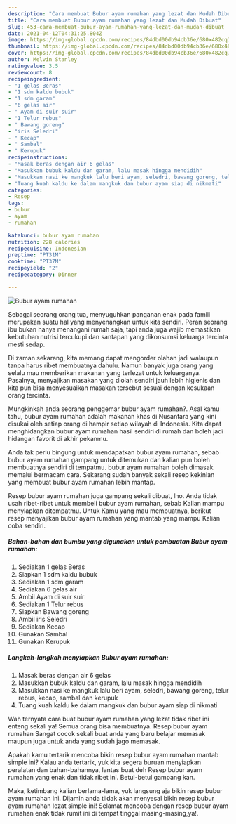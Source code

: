 ```yaml
---
description: "Cara membuat Bubur ayam rumahan yang lezat dan Mudah Dibuat"
title: "Cara membuat Bubur ayam rumahan yang lezat dan Mudah Dibuat"
slug: 453-cara-membuat-bubur-ayam-rumahan-yang-lezat-dan-mudah-dibuat
date: 2021-04-12T04:31:25.804Z
image: https://img-global.cpcdn.com/recipes/84dbd00db94cb36e/680x482cq70/bubur-ayam-rumahan-foto-resep-utama.jpg
thumbnail: https://img-global.cpcdn.com/recipes/84dbd00db94cb36e/680x482cq70/bubur-ayam-rumahan-foto-resep-utama.jpg
cover: https://img-global.cpcdn.com/recipes/84dbd00db94cb36e/680x482cq70/bubur-ayam-rumahan-foto-resep-utama.jpg
author: Melvin Stanley
ratingvalue: 3.5
reviewcount: 8
recipeingredient:
- "1 gelas Beras"
- "1 sdm kaldu bubuk"
- "1 sdm garam"
- "6 gelas air"
- " Ayam di suir suir"
- "1 Telur rebus"
- " Bawang goreng"
- "iris Seledri"
- " Kecap"
- " Sambal"
- " Kerupuk"
recipeinstructions:
- "Masak beras dengan air 6 gelas"
- "Masukkan bubuk kaldu dan garam, lalu masak hingga mendidih"
- "Masukkan nasi ke mangkuk lalu beri ayam, seledri, bawang goreng, telur rebus, kecap, sambal dan kerupuk"
- "Tuang kuah kaldu ke dalam mangkuk dan bubur ayam siap di nikmati"
categories:
- Resep
tags:
- bubur
- ayam
- rumahan

katakunci: bubur ayam rumahan 
nutrition: 228 calories
recipecuisine: Indonesian
preptime: "PT31M"
cooktime: "PT37M"
recipeyield: "2"
recipecategory: Dinner

---
```



![Bubur ayam rumahan](https://img-global.cpcdn.com/recipes/84dbd00db94cb36e/680x482cq70/bubur-ayam-rumahan-foto-resep-utama.jpg)

Sebagai seorang orang tua, menyuguhkan panganan enak pada famili merupakan suatu hal yang menyenangkan untuk kita sendiri. Peran seorang ibu bukan hanya menangani rumah saja, tapi anda juga wajib memastikan kebutuhan nutrisi tercukupi dan santapan yang dikonsumsi keluarga tercinta mesti sedap.

Di zaman  sekarang, kita memang dapat mengorder olahan jadi walaupun tanpa harus ribet membuatnya dahulu. Namun banyak juga orang yang selalu mau memberikan makanan yang terlezat untuk keluarganya. Pasalnya, menyajikan masakan yang diolah sendiri jauh lebih higienis dan kita pun bisa menyesuaikan masakan tersebut sesuai dengan kesukaan orang tercinta. 



Mungkinkah anda seorang penggemar bubur ayam rumahan?. Asal kamu tahu, bubur ayam rumahan adalah makanan khas di Nusantara yang kini disukai oleh setiap orang di hampir setiap wilayah di Indonesia. Kita dapat menghidangkan bubur ayam rumahan hasil sendiri di rumah dan boleh jadi hidangan favorit di akhir pekanmu.

Anda tak perlu bingung untuk mendapatkan bubur ayam rumahan, sebab bubur ayam rumahan gampang untuk ditemukan dan kalian pun boleh membuatnya sendiri di tempatmu. bubur ayam rumahan boleh dimasak memalui bermacam cara. Sekarang sudah banyak sekali resep kekinian yang membuat bubur ayam rumahan lebih mantap.

Resep bubur ayam rumahan juga gampang sekali dibuat, lho. Anda tidak usah ribet-ribet untuk membeli bubur ayam rumahan, sebab Kalian mampu menyiapkan ditempatmu. Untuk Kamu yang mau membuatnya, berikut resep menyajikan bubur ayam rumahan yang mantab yang mampu Kalian coba sendiri.

<!--inarticleads1-->

##### Bahan-bahan dan bumbu yang digunakan untuk pembuatan Bubur ayam rumahan:

1. Sediakan 1 gelas Beras
1. Siapkan 1 sdm kaldu bubuk
1. Sediakan 1 sdm garam
1. Sediakan 6 gelas air
1. Ambil  Ayam di suir suir
1. Sediakan 1 Telur rebus
1. Siapkan  Bawang goreng
1. Ambil iris Seledri
1. Sediakan  Kecap
1. Gunakan  Sambal
1. Gunakan  Kerupuk




<!--inarticleads2-->

##### Langkah-langkah menyiapkan Bubur ayam rumahan:

1. Masak beras dengan air 6 gelas
1. Masukkan bubuk kaldu dan garam, lalu masak hingga mendidih
1. Masukkan nasi ke mangkuk lalu beri ayam, seledri, bawang goreng, telur rebus, kecap, sambal dan kerupuk
1. Tuang kuah kaldu ke dalam mangkuk dan bubur ayam siap di nikmati




Wah ternyata cara buat bubur ayam rumahan yang lezat tidak ribet ini enteng sekali ya! Semua orang bisa membuatnya. Resep bubur ayam rumahan Sangat cocok sekali buat anda yang baru belajar memasak maupun juga untuk anda yang sudah jago memasak.

Apakah kamu tertarik mencoba bikin resep bubur ayam rumahan mantab simple ini? Kalau anda tertarik, yuk kita segera buruan menyiapkan peralatan dan bahan-bahannya, lantas buat deh Resep bubur ayam rumahan yang enak dan tidak ribet ini. Betul-betul gampang kan. 

Maka, ketimbang kalian berlama-lama, yuk langsung aja bikin resep bubur ayam rumahan ini. Dijamin anda tiidak akan menyesal bikin resep bubur ayam rumahan lezat simple ini! Selamat mencoba dengan resep bubur ayam rumahan enak tidak rumit ini di tempat tinggal masing-masing,ya!.

